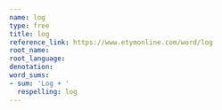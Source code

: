 ```yaml
---
name: log
type: free
title: log
reference_link: https://www.etymonline.com/word/log
root_name: 
root_language: 
denotation: 
word_sums:
- sum: 'Log + '
  respelling: log
---
```

